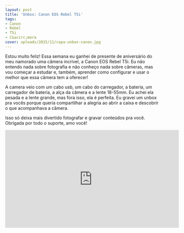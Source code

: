 ```yaml
---
layout: post
title: 'Unbox: Canon EOS Rebel T5i'
tags:
- Canon
- Rebel
- T5i
- C&acirc;mera
cover: uploads/2015/11/capa-unbox-canon.jpg
---
```


Estou muito feliz! Essa semana eu ganhei de presente de anivers&aacute;rio do meu namorado uma c&acirc;mera incr&iacute;vel, a Canon EOS Rebel T5i. Eu n&atilde;o entendo nada sobre fotografia e n&atilde;o conhe&ccedil;o nada sobre c&acirc;meras, mas vou come&ccedil;ar a estudar e, tamb&eacute;m, aprender como configurar e usar o melhor que essa c&acirc;mera tem a oferecer!

A camera veio com um cabo usb, um cabo do carregador, a bateria, um carregador de bateria, a al&ccedil;a da c&acirc;mera e a lente 18-55mm. Eu achei ela pesada e a lente grande, mas fora isso, ela &eacute; perfeita. Eu gravei um unbox pra voc&ecirc;s porque queria compartilhar a alegria ao abrir a caixa e descobrir o que acompanhava a c&acirc;mera.

Isso s&oacute; deixa mais divertido fotografar e gravar conte&uacute;dos pra voc&ecirc;. Obrigada por todo o suporte, amo voc&ecirc;!

<iframe width="560" height="315" src="https://www.youtube.com/embed/8K5aoLqXe9M" frameborder="0" allowfullscreen></iframe>
